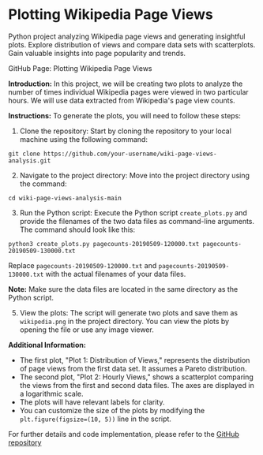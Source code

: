 # Plotting Wikipedia Page Views
Python project analyzing Wikipedia page views and generating insightful plots. Explore distribution of views and compare data sets with scatterplots. Gain valuable insights into page popularity and trends.

GitHub Page: Plotting Wikipedia Page Views

**Introduction:**
In this project, we will be creating two plots to analyze the number of times individual Wikipedia pages were viewed in two particular hours. We will use data extracted from Wikipedia's page view counts.

**Instructions:**
To generate the plots, you will need to follow these steps:

1. Clone the repository: Start by cloning the repository to your local machine using the following command:
```
git clone https://github.com/your-username/wiki-page-views-analysis.git
```

2. Navigate to the project directory: Move into the project directory using the command:
```
cd wiki-page-views-analysis-main
```

3. Run the Python script: Execute the Python script `create_plots.py` and provide the filenames of the two data files as command-line arguments. The command should look like this:
```
python3 create_plots.py pagecounts-20190509-120000.txt pagecounts-20190509-130000.txt
```
Replace `pagecounts-20190509-120000.txt` and `pagecounts-20190509-130000.txt` with the actual filenames of your data files.

**Note:** Make sure the data files are located in the same directory as the Python script.

5. View the plots: The script will generate two plots and save them as `wikipedia.png` in the project directory. You can view the plots by opening the file or use any image viewer.

**Additional Information:**
- The first plot, "Plot 1: Distribution of Views," represents the distribution of page views from the first data set. It assumes a Pareto distribution.
- The second plot, "Plot 2: Hourly Views," shows a scatterplot comparing the views from the first and second data files. The axes are displayed in a logarithmic scale.
- The plots will have relevant labels for clarity.
- You can customize the size of the plots by modifying the `plt.figure(figsize=(10, 5))` line in the script.

For further details and code implementation, please refer to the [GitHub repository](https://github.com/jaisreet/wiki-page-views-analysis)
